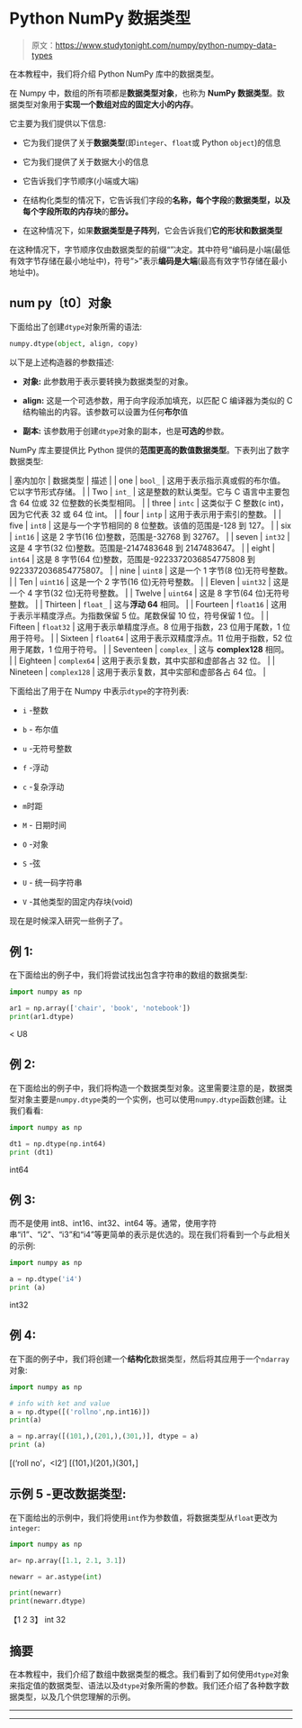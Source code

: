 # Python NumPy 数据类型

> 原文：<https://www.studytonight.com/numpy/python-numpy-data-types>

在本教程中，我们将介绍 Python NumPy 库中的数据类型。

在 Numpy 中，数组的所有项都是**数据类型对象**，也称为 **NumPy 数据类型**。数据类型对象用于**实现一个数组对应的固定大小的内存**。

它主要为我们提供以下信息:

*   它为我们提供了关于**数据类型**(即`integer`、`float`或 Python `object`)的信息

*   它为我们提供了关于数据大小的信息

*   它告诉我们字节顺序(小端或大端)

*   在结构化类型的情况下，它告诉我们字段的**名称，每个字段**的**数据类型，以及每个字段所取的内存块**的**部分。**

*   在这种情况下，如果**数据类型是子阵列**，它会告诉我们**它的形状和数据类型**

在这种情况下，字节顺序仅由数据类型的前缀“”决定。其中符号“编码是小端(最低有效字节存储在最小地址中)，符号“>”表示**编码是大端**(最高有效字节存储在最小地址中)。

## num py〔t0〕对象

下面给出了创建`dtype`对象所需的语法:

```py
numpy.dtype(object, align, copy) 
```

以下是上述构造器的参数描述:

*   **对象:**
    此参数用于表示要转换为数据类型的对象。

*   **align:**
    这是一个可选参数，用于向字段添加填充，以匹配 C 编译器为类似的 C 结构输出的内容。该参数可以设置为任何**布尔**值

*   **副本:**
    该参数用于创建`dtype`对象的副本，也是**可选的**参数。

NumPy 库主要提供比 Python 提供的**范围更高的数值数据类型**。下表列出了数字数据类型:

| 塞内加尔 | 数据类型 | 描述 |
| one | `bool_` | 这用于表示指示真或假的布尔值。它以字节形式存储。 |
| Two | `int_` | 这是整数的默认类型。它与 C 语言中主要包含 64 位或 32 位整数的长类型相同。 |
| three | `intc` | 这类似于 C 整数(c int)，因为它代表 32 或 64 位 int。 |
| four | `intp` | 这用于表示用于索引的整数。 |
| five | `int8` | 这是与一个字节相同的 8 位整数。该值的范围是-128 到 127。 |
| six | `int16` | 这是 2 字节(16 位)整数，范围是-32768 到 32767。 |
| seven | `int32` | 这是 4 字节(32 位)整数。范围是-2147483648 到 2147483647。 |
| eight | `int64` | 这是 8 字节(64 位)整数，范围是-9223372036854775808 到 9223372036854775807。 |
| nine | `uint8` | 这是一个 1 字节(8 位)无符号整数。 |
| Ten | `uint16` | 这是一个 2 字节(16 位)无符号整数。 |
| Eleven | `uint32` | 这是一个 4 字节(32 位)无符号整数。 |
| Twelve | `uint64` | 这是 8 字节(64 位)无符号整数。 |
| Thirteen | `float_` | 这与**浮动 64** 相同。 |
| Fourteen | `float16` | 这用于表示半精度浮点。为指数保留 5 位。尾数保留 10 位，符号保留 1 位。 |
| Fifteen | `float32` | 这用于表示单精度浮点。8 位用于指数，23 位用于尾数，1 位用于符号。 |
| Sixteen | `float64` | 这用于表示双精度浮点。11 位用于指数，52 位用于尾数，1 位用于符号。 |
| Seventeen | `complex_` | 这与 **complex128** 相同。 |
| Eighteen | `complex64` | 这用于表示复数，其中实部和虚部各占 32 位。 |
| Nineteen | `complex128` | 这用于表示复数，其中实部和虚部各占 64 位。 |

下面给出了用于在 Numpy 中表示`dtype`的字符列表:

*   `i` -整数

*   `b` - 布尔值

*   `u` -无符号整数

*   `f` -浮动

*   `c` -复杂浮动

*   `m`时距

*   `M` - 日期时间

*   `O` -对象

*   `S` -弦

*   `U` - 统一码字符串

*   `V` -其他类型的固定内存块(void)

现在是时候深入研究一些例子了。

## 例 1:

在下面给出的例子中，我们将尝试找出包含字符串的数组的数据类型:

```py
import numpy as np

ar1 = np.array(['chair', 'book', 'notebook'])
print(ar1.dtype)
```

< U8

## 例 2:

在下面给出的例子中，我们将构造一个数据类型对象。这里需要注意的是，数据类型对象主要是`numpy.dtype`类的一个实例，也可以使用`numpy.dtype`函数创建。让我们看看:

```py
import numpy as np 

dt1 = np.dtype(np.int64) 
print (dt1)
```

int64

## 例 3:

而不是使用 int8、int16、int32、int64 等。通常，使用字符串“i1”、“i2”、“i3”和“i4”等更简单的表示是优选的。现在我们将看到一个与此相关的示例:

```py
import numpy as np 

a = np.dtype('i4')
print (a)
```

int32

## 例 4:

在下面的例子中，我们将创建一个**结构化**数据类型，然后将其应用于一个`ndarray`对象:

```py
import numpy as np 

# info with ket and value
a = np.dtype([('rollno',np.int16)]) 
print(a)

a = np.array([(101,),(201,),(301,)], dtype = a) 
print (a)
```

[(‘roll no’，<I2’]
[(101，)(201，)(301，]

## 示例 5 -更改数据类型:

在下面给出的示例中，我们将使用`int`作为参数值，将数据类型从`float`更改为`integer`:

```py
import numpy as np

ar= np.array([1.1, 2.1, 3.1])

newarr = ar.astype(int)

print(newarr)
print(newarr.dtype)
```

【1 2 3】
int 32

## 摘要

在本教程中，我们介绍了数组中数据类型的概念。我们看到了如何使用`dtype`对象来指定值的数据类型、语法以及`dtype`对象所需的参数。我们还介绍了各种数字数据类型，以及几个供您理解的示例。

* * *

* * *